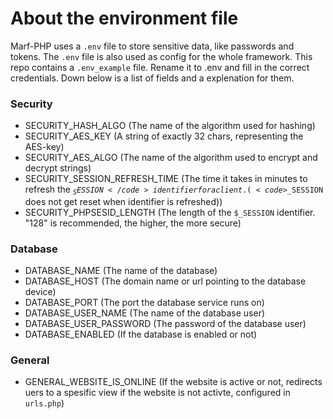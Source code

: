 <h1>About the environment file</h1>

Marf-PHP uses a <code>.env</code> file to store sensitive data, like passwords and tokens. The <code>.env</code> file is also used as config for the whole framework. This repo contains a <code>.env_example</code> file. Rename it to .env and fill in the correct credentials. Down below is a list of fields and a explenation for them.

<h3>Security</h3>

* SECURITY_HASH_ALGO (The name of the algorithm used for hashing)
* SECURITY_AES_KEY (A string of exactly 32 chars, representing the AES-key)
* SECURITY_AES_ALGO (The name of the algorithm used to encrypt and decrypt strings)
* SECURITY_SESSION_REFRESH_TIME (The time it takes in minutes to refresh the <code>$_SESSION</code> identifier for a client. (<code>$_SESSION</code> does not get reset when identifier is refreshed))
* SECURITY_PHPSESID_LENGTH (The length of the <code>$_SESSION</code> identifier. "128" is recommended, the higher, the more secure)

<h3>Database</h3>

* DATABASE_NAME (The name of the database)
* DATABASE_HOST (The domain name or url pointing to the database device)
* DATABASE_PORT (The port the database service runs on)
* DATABASE_USER_NAME (The name of the database user)
* DATABASE_USER_PASSWORD (The password of the database user)
* DATABASE_ENABLED (If the database is enabled or not)

<h3>General</h3>

* GENERAL_WEBSITE_IS_ONLINE (If the website is active or not, redirects uers to a spesific view if the website is not activte, configured in <code>urls.php</code>)
